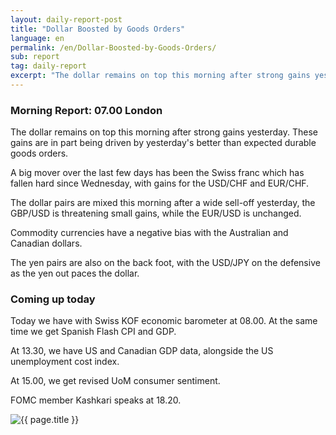 ```yaml
---
layout: daily-report-post
title: "Dollar Boosted by Goods Orders"
language: en
permalink: /en/Dollar-Boosted-by-Goods-Orders/
sub: report
tag: daily-report
excerpt: "The dollar remains on top this morning after strong gains yesterday. These gains are in part being driven by yesterday's better than expected durable goods orders ..."
---
```

### Morning Report: 07.00 London

The dollar remains on top this morning after strong gains yesterday. These gains are in part being driven by yesterday's better than expected durable goods orders.

A big mover over the last few days has been the Swiss franc which has fallen hard since Wednesday, with gains for the USD/CHF and EUR/CHF. 

The dollar pairs are mixed this morning after a wide sell-off yesterday, the GBP/USD is threatening small gains, while the EUR/USD is unchanged. 

Commodity currencies have a negative bias with the Australian and Canadian dollars.

The yen pairs are also on the back foot, with the USD/JPY on the defensive as the yen out paces the dollar. 

### Coming up today

Today we have with Swiss KOF economic barometer at 08.00. At the same time we get Spanish Flash CPI and GDP. 

At 13.30, we have US and Canadian GDP data, alongside the US unemployment cost index. 

At 15.00, we get revised UoM consumer sentiment. 

FOMC member Kashkari speaks at 18.20.


<p><img src="{{ "/assets/images/daily-report/2017-07-28_07-01-14.jpg" | relative_url }}" alt="{{ page.title }}" title="{{ page.title }}"></p>